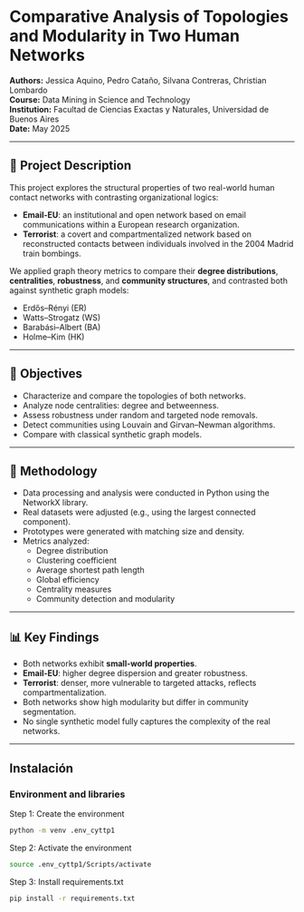 # Comparative Analysis of Topologies and Modularity in Two Human Networks

**Authors:** Jessica Aquino, Pedro Cataño, Silvana Contreras, Christian Lombardo  
**Course:** Data Mining in Science and Technology  
**Institution:** Facultad de Ciencias Exactas y Naturales, Universidad de Buenos Aires  
**Date:** May 2025

---

## 📘 Project Description

This project explores the structural properties of two real-world human contact networks with contrasting organizational logics:

- **Email-EU**: an institutional and open network based on email communications within a European research organization.
- **Terrorist**: a covert and compartmentalized network based on reconstructed contacts between individuals involved in the 2004 Madrid train bombings.

We applied graph theory metrics to compare their **degree distributions**, **centralities**, **robustness**, and **community structures**, and contrasted both against synthetic graph models:  
- Erdős–Rényi (ER)  
- Watts–Strogatz (WS)  
- Barabási–Albert (BA)  
- Holme–Kim (HK)

---

## 🎯 Objectives

- Characterize and compare the topologies of both networks.
- Analyze node centralities: degree and betweenness.
- Assess robustness under random and targeted node removals.
- Detect communities using Louvain and Girvan–Newman algorithms.
- Compare with classical synthetic graph models.

---

## 🧪 Methodology

- Data processing and analysis were conducted in Python using the NetworkX library.
- Real datasets were adjusted (e.g., using the largest connected component).
- Prototypes were generated with matching size and density.
- Metrics analyzed:
  - Degree distribution
  - Clustering coefficient
  - Average shortest path length
  - Global efficiency
  - Centrality measures
  - Community detection and modularity

---

## 📊 Key Findings

- Both networks exhibit **small-world properties**.
- **Email-EU**: higher degree dispersion and greater robustness.
- **Terrorist**: denser, more vulnerable to targeted attacks, reflects compartmentalization.
- Both networks show high modularity but differ in community segmentation.
- No single synthetic model fully captures the complexity of the real networks.

---



## Instalación

### Environment and libraries

Step 1: Create the environment

```bash
python -m venv .env_cyttp1
```

Step 2: Activate the environment

```bash
source .env_cyttp1/Scripts/activate
```

Step 3: Install requirements.txt
```bash
pip install -r requirements.txt
```